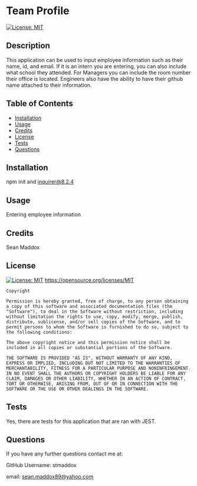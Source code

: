 # Team Profile

[![License: MIT](https://img.shields.io/badge/License-MIT-yellow.svg)](https://opensource.org/licenses/MIT)

## Description

This application can be used to input employee information such as their name, id, and email. If it is an intern you are entering, you can also include what school they attended. For Managers you can include the room number their office is located. Engineers also have the ability to have their github name attached to their information.

## Table of Contents

- [Installation](#installation)
- [Usage](#usage)
- [Credits](#credits)
- [License](#license)
- [Tests](#tests)
- [Questions](#questions)

## Installation

npm init and inquirer@8.2.4

## Usage

Entering employee information

## Credits

Sean Maddox

## License

[![License: MIT](https://img.shields.io/badge/License-MIT-yellow.svg)](https://opensource.org/licenses/MIT)
https://opensource.org/licenses/MIT

    Copyright

    Permission is hereby granted, free of charge, to any person obtaining a copy of this software and associated documentation files (the "Software"), to deal in the Software without restriction, including without limitation the rights to use, copy, modify, merge, publish, distribute, sublicense, and/or sell copies of the Software, and to permit persons to whom the Software is furnished to do so, subject to the following conditions:

    The above copyright notice and this permission notice shall be included in all copies or substantial portions of the Software.

    THE SOFTWARE IS PROVIDED "AS IS", WITHOUT WARRANTY OF ANY KIND, EXPRESS OR IMPLIED, INCLUDING BUT NOT LIMITED TO THE WARRANTIES OF MERCHANTABILITY, FITNESS FOR A PARTICULAR PURPOSE AND NONINFRINGEMENT. IN NO EVENT SHALL THE AUTHORS OR COPYRIGHT HOLDERS BE LIABLE FOR ANY CLAIM, DAMAGES OR OTHER LIABILITY, WHETHER IN AN ACTION OF CONTRACT, TORT OR OTHERWISE, ARISING FROM, OUT OF OR IN CONNECTION WITH THE SOFTWARE OR THE USE OR OTHER DEALINGS IN THE SOFTWARE.

## Tests

Yes, there are tests for this application that are ran with JEST.

## Questions

If you have any further questions contact me at:

GitHub Username: stmaddox

email: sean.maddox89@yahoo.com
